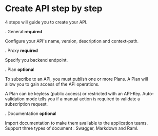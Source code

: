 # Create API step by step

4 steps will guide you to create your API.

. General **required**

Configure your API's name, version, description and context-path.

. Proxy **required**

Specify you backend endpoint.

. Plan **optional**

To subscribe to an API, you must publish one or more Plans. 
A Plan will allow you to gain access of the API operations.

A Plan can be keyless (public access) or restricted with an API-Key.
Auto-validation mode tells you if a manual action is required to validate a subscription request.

. Documentation **optional**

Import documentation to make them available to the application teams.
Support three types of document : Swagger, Markdown and Raml.

